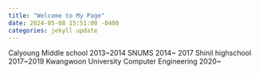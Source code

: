 ```yaml
---
title: "Welcome to My Page"
date: 2024-05-08 15:51:00 -0400
categories: jekyll update
---
```

Calyoung Middle school 2013~2014
SNUMS 2014~ 2017
Shinil highschool 2017~2019
Kwangwoon University Computer Engineering 2020~
